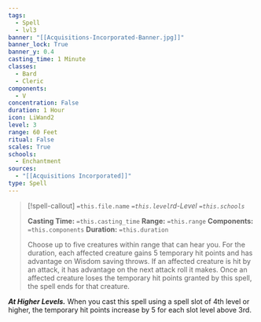 ```yaml
---
tags:
  - Spell
  - lvl3
banner: "[[Acquisitions-Incorporated-Banner.jpg]]"
banner_lock: True
banner_y: 0.4
casting_time: 1 Minute
classes:
  - Bard
  - Cleric
components:
  - V
concentration: False
duration: 1 Hour
icon: LiWand2
level: 3
range: 60 Feet
ritual: False
scales: True
schools:
  - Enchantment
sources:
  - "[[Acquisitions Incorporated]]"
type: Spell
---
```

>[!spell-callout] `=this.file.name`
>*`=this.level`rd-Level `=this.schools`*
>
>**Casting Time:** `=this.casting_time`
>**Range:** `=this.range`
>**Components:** `=this.components`
>**Duration:** `=this.duration`
>
>Choose up to five creatures within range that can hear you. For the duration, each affected creature gains 5 temporary hit points and has advantage on Wisdom saving throws. If an affected creature is hit by an attack, it has advantage on the next attack roll it makes. Once an affected creature loses the temporary hit points granted by this spell, the spell ends for that creature.
>
>
***At Higher Levels.*** When you cast this spell using a spell slot of 4th level or higher, the temporary hit points increase by 5 for each slot level above 3rd.